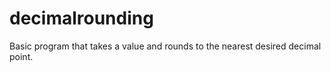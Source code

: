 # decimalrounding
Basic program that takes a value and rounds to the nearest desired decimal point.
